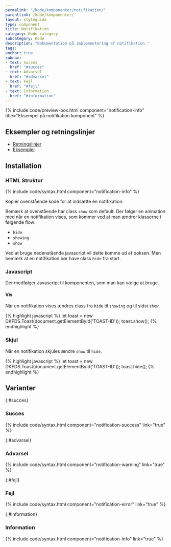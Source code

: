 ```yaml
---
permalink: "/kode/komponenter/notifikation/"
parentlink: /kode/komponenter/
layout: styleguide
type: component
title: Notifikation
category: Kode_category
subcategory: Kode
description: "Dokumentation på implementering af notifikation."
tags: 
anchor: true
subnav:
- text: Succes
  href: "#succes"
- text: Advarsel
  href: "#advarsel"
- text: Fejl
  href: "#fejl"
- text: Information
  href: "#information"
---
```


{% include code/preview-box.html component="notification-info" title="Eksempel på notifikation komponent" %}

## Eksempler og retningslinjer
<ul class="nobullet-list">
    <li><a href="/komponenter/notifikation/#retningslinjer">Retningslinjer</a></li>
    <li><a href="/komponenter/notifikation/">Eksempler</a></li>
</ul>

## Installation

### HTML Struktur

{% include code/syntax.html component="notification-info" %}

Kopiér ovenstående kode for at indsætte én notifikation.

Bemærk at ovenstående har class `show` som default. Der følger en animation med når en notifikation vises, som kommer ved at man ændrer klasserne  i følgende flow:
- `hide`
- `showing`
- `show`

Ved at bruge nedenstående javascript vil dette komme ud af boksen. Men bemærk at en notifikation bør have class `hide` fra start.

### Javascript
Der medfølger Javascript til komponenten, som man kan vælge at bruge. 

#### Vis
Når en notifikation vises ændres class fra `hide` til `showing` og til sidst `show`.

{% highlight javascript %}
let toast = new DKFDS.Toast(document.getElementById('TOAST-ID'));
toast.show();
{% endhighlight %}

### Skjul
Når en notifikation skjules ændre `show` til `hide`.

{% highlight javascript %}
let toast = new DKFDS.Toast(document.getElementById('TOAST-ID'));
toast.hide();
{% endhighlight %}

## Varianter

{:#succes}
### Succes
{% include code/syntax.html component="notification-success" link="true" %}

{:#advarsel}
### Advarsel
{% include code/syntax.html component="notification-warning" link="true" %}

{:#fejl}
### Fejl
{% include code/syntax.html component="notification-error" link="true" %}

{:#information}
### Information
{% include code/syntax.html component="notification-info" link="true" %}
